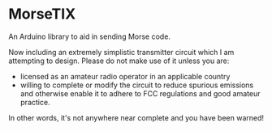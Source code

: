 MorseTIX
========

An Arduino library to aid in sending Morse code.

Now including an extremely simplistic transmitter circuit which I am attempting to design.  Please do not make use of it unless you are:

 - licensed as an amateur radio operator in an applicable country
 - willing to complete or modify the circuit to reduce spurious emissions and otherwise enable it to adhere to FCC regulations and good amateur practice.

In other words, it's not anywhere near complete and you have been warned!
